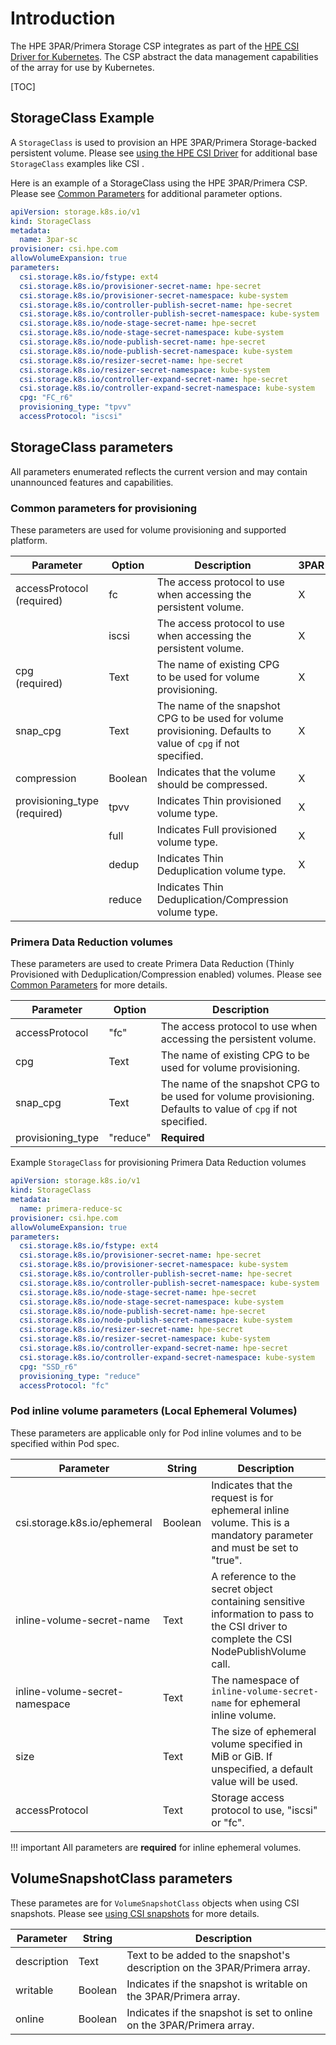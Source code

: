 # Introduction

The HPE 3PAR/Primera Storage CSP integrates as part of the [HPE CSI Driver for Kubernetes](../../csi_driver/index.md). The CSP abstract the data management capabilities of the array for use by Kubernetes. 

[TOC]

## StorageClass Example

A `StorageClass` is used to provision an HPE 3PAR/Primera Storage-backed persistent volume. Please see [using the HPE CSI Driver](../../csi_driver/using.md#base_storageclass_parameters) for additional base `StorageClass` examples like CSI . 

Here is an example of a StorageClass using the HPE 3PAR/Primera CSP. Please see [Common Parameters](#common_parameters_for_provisioning) for additional parameter options.

```yaml
apiVersion: storage.k8s.io/v1
kind: StorageClass
metadata:
  name: 3par-sc
provisioner: csi.hpe.com
allowVolumeExpansion: true
parameters:
  csi.storage.k8s.io/fstype: ext4
  csi.storage.k8s.io/provisioner-secret-name: hpe-secret
  csi.storage.k8s.io/provisioner-secret-namespace: kube-system
  csi.storage.k8s.io/controller-publish-secret-name: hpe-secret
  csi.storage.k8s.io/controller-publish-secret-namespace: kube-system
  csi.storage.k8s.io/node-stage-secret-name: hpe-secret
  csi.storage.k8s.io/node-stage-secret-namespace: kube-system
  csi.storage.k8s.io/node-publish-secret-name: hpe-secret
  csi.storage.k8s.io/node-publish-secret-namespace: kube-system
  csi.storage.k8s.io/resizer-secret-name: hpe-secret
  csi.storage.k8s.io/resizer-secret-namespace: kube-system
  csi.storage.k8s.io/controller-expand-secret-name: hpe-secret
  csi.storage.k8s.io/controller-expand-secret-namespace: kube-system
  cpg: "FC_r6"
  provisioning_type: "tpvv"
  accessProtocol: "iscsi"
```

## StorageClass parameters

All parameters enumerated reflects the current version and may contain unannounced features and capabilities.

### Common parameters for provisioning

These parameters are used for volume provisioning and supported platform.

| Parameter                         | Option  | Description | 3PAR | Primera |
| --------------------------------- | ------- | ----------- | ---- | ------- |
| accessProtocol <br> (required)    | fc      | The access protocol to use when accessing the persistent volume. | X | X |
|                                   | iscsi   | The access protocol to use when accessing the persistent volume. | X |   |
| cpg <br> (required)               | Text    | The name of existing CPG to be used for volume provisioning. | X | X | 
| snap_cpg                          | Text    | The name of the snapshot CPG to be used for volume provisioning. Defaults to value of `cpg` if not specified. | X | X |
| compression                       | Boolean | Indicates that the volume should be compressed. | X |   |
| provisioning_type <br> (required) | tpvv    | Indicates Thin provisioned volume type. | X | X |
|                                   | full    | Indicates Full provisioned volume type. | X |   |
|                                   | dedup   | Indicates Thin Deduplication volume type. | X |   |
|                                   | reduce  | Indicates Thin Deduplication/Compression volume type. |   | X |

### Primera Data Reduction volumes

These parameters are used to create Primera Data Reduction (Thinly Provisioned with Deduplication/Compression enabled) volumes. Please see [Common Parameters](#common_parameters_for_provisioning) for more details.

| Parameter          | Option  | Description |
| ------------------ | ------- | ----------- |
| accessProtocol     | "fc"    | The access protocol to use when accessing the persistent volume. |
| cpg                | Text    | The name of existing CPG to be used for volume provisioning. |
| snap_cpg           | Text    | The name of the snapshot CPG to be used for volume provisioning. Defaults to value of `cpg` if not specified. |
| provisioning_type  | "reduce"  | **Required** |

Example `StorageClass` for provisioning Primera Data Reduction volumes

```yaml
apiVersion: storage.k8s.io/v1
kind: StorageClass
metadata:
  name: primera-reduce-sc
provisioner: csi.hpe.com
allowVolumeExpansion: true
parameters:
  csi.storage.k8s.io/fstype: ext4
  csi.storage.k8s.io/provisioner-secret-name: hpe-secret
  csi.storage.k8s.io/provisioner-secret-namespace: kube-system
  csi.storage.k8s.io/controller-publish-secret-name: hpe-secret
  csi.storage.k8s.io/controller-publish-secret-namespace: kube-system
  csi.storage.k8s.io/node-stage-secret-name: hpe-secret
  csi.storage.k8s.io/node-stage-secret-namespace: kube-system
  csi.storage.k8s.io/node-publish-secret-name: hpe-secret
  csi.storage.k8s.io/node-publish-secret-namespace: kube-system
  csi.storage.k8s.io/resizer-secret-name: hpe-secret
  csi.storage.k8s.io/resizer-secret-namespace: kube-system
  csi.storage.k8s.io/controller-expand-secret-name: hpe-secret
  csi.storage.k8s.io/controller-expand-secret-namespace: kube-system
  cpg: "SSD_r6"
  provisioning_type: "reduce"
  accessProtocol: "fc"
```  

### Pod inline volume parameters (Local Ephemeral Volumes)
These parameters are applicable only for Pod inline volumes and to be specified within Pod spec.

| Parameter                      | String  | Description |
| ------------------------------ | ------- | ----------- |
| csi.storage.k8s.io/ephemeral   | Boolean | Indicates that the request is for ephemeral inline volume. This is a mandatory parameter and must be set to "true".|
| inline-volume-secret-name      | Text    | A reference to the secret object containing sensitive information to pass to the CSI driver to complete the CSI NodePublishVolume call.|
| inline-volume-secret-namespace | Text    | The namespace of `inline-volume-secret-name` for ephemeral inline volume.|
| size                           | Text    | The size of ephemeral volume specified in MiB or GiB. If unspecified, a default value will be used.|
| accessProtocol                 | Text    | Storage access protocol to use, "iscsi" or "fc".

!!! important
    All parameters are **required** for inline ephemeral volumes.

## VolumeSnapshotClass parameters

These parametes are for `VolumeSnapshotClass` objects when using CSI snapshots. Please see [using CSI snapshots](../../csi_driver/using.md#using_csi_snapshots) for more details.

| Parameter   | String  | Description |
| ----------- | ------  | ----------- |
| description | Text    | Text to be added to the snapshot's description on the 3PAR/Primera array. |
| writable    | Boolean | Indicates if the snapshot is writable on the 3PAR/Primera array. |
| online      | Boolean | Indicates if the snapshot is set to online on the 3PAR/Primera array. |